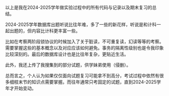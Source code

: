以上是我在2024-2025学年做实验过程中的所有代码与记录以及期末复习的总结。

2024-2025学年数据库出题听说比往年难，多了一些的新花样，听说是和计科一起出题的，但内容比计科更丰富一些。

比如在考察两阶段锁协议的时候加入了关于脏读，不可重复读，幻读等等的考察。需要掌握这些的基本概念以及对应应该如何避免。事务的隔离性级别也是令我印象比较深刻的。最后的数据库设计也是比往年复杂，更贴近生活。

此外，我还上传了我搜集到的部分试题，供学妹弟使用（侵删）。

总而言之，个人认为如果仅仅面向试题复习可能拿不到高分，考试过程中依然有很多细枝末节的知识点需要掌握。而往年通常只考固定的试题，直到2024-2025学年才开始变动。